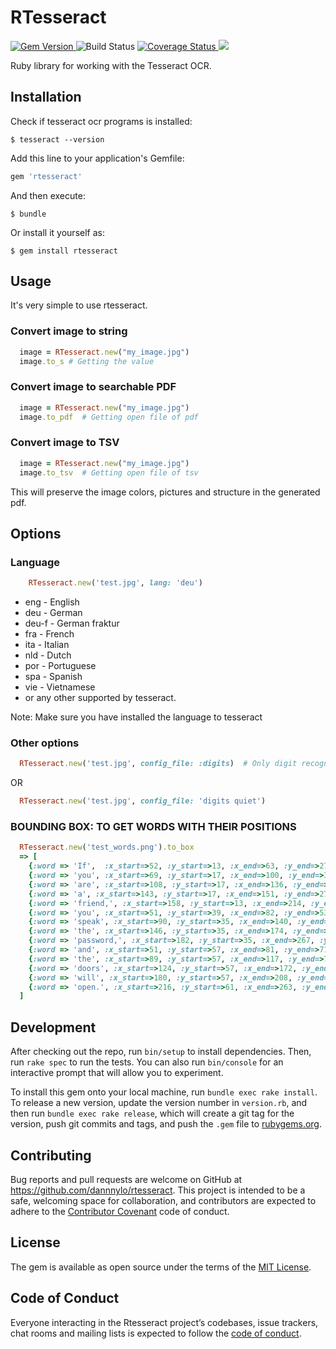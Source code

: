 # RTesseract

<a href='http://badge.fury.io/rb/rtesseract'>
    <img src="https://badge.fury.io/rb/rtesseract.png" alt="Gem Version" />
</a>
<img src="https://github.com/dannnylo/rtesseract/workflows/CI/badge.svg" alt="Build Status" />
<a href='https://coveralls.io/r/dannnylo/rtesseract?branch=master'>
    <img src="https://coveralls.io/repos/dannnylo/rtesseract/badge.png?branch=master" alt="Coverage Status" />
</a>
<a href='https://codeclimate.com/github/dannnylo/rtesseract'>
    <img src="https://codeclimate.com/github/dannnylo/rtesseract.png" />
</a>

Ruby library for working with the Tesseract OCR.

## Installation

Check if tesseract ocr programs is installed:

    $ tesseract --version

Add this line to your application's Gemfile:

```ruby
gem 'rtesseract'
```

And then execute:

    $ bundle

Or install it yourself as:

    $ gem install rtesseract

## Usage

It's very simple to use rtesseract.

### Convert image to string

```ruby
  image = RTesseract.new("my_image.jpg")
  image.to_s # Getting the value
```

### Convert image to searchable PDF

```ruby
  image = RTesseract.new("my_image.jpg")
  image.to_pdf  # Getting open file of pdf
```

### Convert image to TSV

```ruby
  image = RTesseract.new("my_image.jpg")
  image.to_tsv  # Getting open file of tsv
```

This will preserve the image colors, pictures and structure in the generated pdf.

## Options

### Language

  ```ruby
      RTesseract.new('test.jpg', lang: 'deu')
  ```

  * eng   - English
  * deu   - German
  * deu-f - German fraktur
  * fra   - French
  * ita   - Italian
  * nld   - Dutch
  * por   - Portuguese
  * spa   - Spanish
  * vie   - Vietnamese
  * or any other supported by tesseract.

  Note: Make sure you have installed the language to tesseract

### Other options

  ```ruby
    RTesseract.new('test.jpg', config_file: :digits)  # Only digit recognition
  ```

  OR

  ```ruby
    RTesseract.new('test.jpg', config_file: 'digits quiet')
  ```

### BOUNDING BOX: TO GET WORDS WITH THEIR POSITIONS

  ```ruby
    RTesseract.new('test_words.png').to_box
    => [
      {:word => 'If',  :x_start=>52, :y_start=>13, :x_end=>63, :y_end=>27},
      {:word => 'you', :x_start=>69, :y_start=>17, :x_end=>100, :y_end=>31},
      {:word => 'are', :x_start=>108, :y_start=>17, :x_end=>136, :y_end=>27},
      {:word => 'a', :x_start=>143, :y_start=>17, :x_end=>151, :y_end=>27},
      {:word => 'friend,', :x_start=>158, :y_start=>13, :x_end=>214, :y_end=>29},
      {:word => 'you', :x_start=>51, :y_start=>39, :x_end=>82, :y_end=>53},
      {:word => 'speak', :x_start=>90, :y_start=>35, :x_end=>140, :y_end=>53},
      {:word => 'the', :x_start=>146, :y_start=>35, :x_end=>174, :y_end=>49},
      {:word => 'password,', :x_start=>182, :y_start=>35, :x_end=>267, :y_end=>53},
      {:word => 'and', :x_start=>51, :y_start=>57, :x_end=>81, :y_end=>71},
      {:word => 'the', :x_start=>89, :y_start=>57, :x_end=>117, :y_end=>71},
      {:word => 'doors', :x_start=>124, :y_start=>57, :x_end=>172, :y_end=>71},
      {:word => 'will', :x_start=>180, :y_start=>57, :x_end=>208, :y_end=>71},
      {:word => 'open.', :x_start=>216, :y_start=>61, :x_end=>263, :y_end=>75}
    ]
  ```

## Development

After checking out the repo, run `bin/setup` to install dependencies. Then, run `rake spec` to run the tests. You can also run `bin/console` for an interactive prompt that will allow you to experiment.

To install this gem onto your local machine, run `bundle exec rake install`. To release a new version, update the version number in `version.rb`, and then run `bundle exec rake release`, which will create a git tag for the version, push git commits and tags, and push the `.gem` file to [rubygems.org](https://rubygems.org).

## Contributing

Bug reports and pull requests are welcome on GitHub at https://github.com/dannnylo/rtesseract. This project is intended to be a safe, welcoming space for collaboration, and contributors are expected to adhere to the [Contributor Covenant](http://contributor-covenant.org) code of conduct.

## License

The gem is available as open source under the terms of the [MIT License](https://opensource.org/licenses/MIT).

## Code of Conduct

Everyone interacting in the Rtesseract project’s codebases, issue trackers, chat rooms and mailing lists is expected to follow the [code of conduct](https://github.com/dannnylo/rtesseract/blob/master/CODE_OF_CONDUCT.md).

